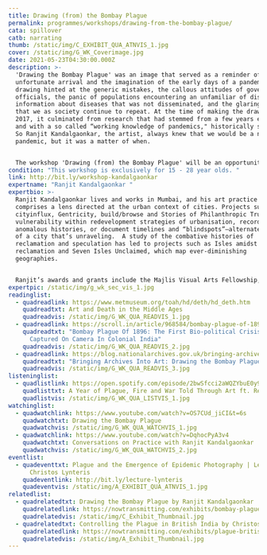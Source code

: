 ```yaml
---
title: Drawing (from) the Bombay Plague
permalink: programmes/workshops/drawing-from-the-bombay-plague/
cata: spillover
catb: narrating
thumb: /static/img/C_EXHIBIT_QUA_ATNVIS_1.jpg
cover: /static/img/G_WK_Coverimage.jpg
date: 2021-05-23T04:30:00.000Z
description: >-
  'Drawing the Bombay Plague' was an image that served as a reminder of the
  unfortunate arrival and the imagination of the early days of a pandemic. The
  drawing hinted at the generic mistakes, the callous attitudes of government
  officials, the panic of populations encountering an unfamiliar of diseases ,
  information about diseases that was not disseminated, and the glaring mistakes
  that we as society continue to repeat. At the time of making the drawing in
  2017, it culminated from research that had stemmed from a few years earlier,
  and with a so called “working knowledge of pandemics," historically speaking.
  So Ranjit Kandalgaonkar, the artist, always knew that we would be a new
  pandemic, but it was a matter of when.


  The workshop 'Drawing (from) the Bombay Plague' will be an opportunity to interrogate, discuss and enliven the comparison between a historical pandemic and the unique situation we find ourselves in of a pandemic that is currently unfolding.
condition: "This workshop is exclusively for 15 - 28 year olds. "
link: http://bit.ly/workshop-kandalgaonkar
expertname: "Ranjit Kandalgaonkar "
expertbio: >-
  Ranjit Kandalgaonkar lives and works in Mumbai, and his art practice primarily
  comprises a lens directed at the urban context of cities. Projects such as
  cityinflux, Gentricity, build/browse and Stories of Philanthropic Trusts map
  vulnerability within redevelopment strategies of urbanisation, record
  anomalous histories, or document timelines and “blindspots”—alternate markers
  of a city that’s unraveling.  A study of the combative histories of
  reclamation and speculation has led to projects such as Isles amidst
  reclamation and Seven Isles Unclaimed, which map ever-diminishing
  geographies. 


  Ranjit’s awards and grants include the Majlis Visual Arts Fellowship, the U.D.R.I Architectural Fellowship, the Leverhulme Artist Residency, the SAI Harvard University Artist Residency, and the Seed Funding Award-Wellcome Trust. 
expertpic: /static/img/g_wk_sec_vis_1.jpg
readinglist:
  - quadreadlink: https://www.metmuseum.org/toah/hd/deth/hd_deth.htm
    quadreadtxt: Art and Death in the Middle Ages
    quadreadvis: /static/img/G_WK_QUA_READVIS_1.jpg
  - quadreadlink: https://scroll.in/article/968584/bombay-plague-of-1896-the-first-bio-political-crisis-to-be-captured-on-camera-in-colonial-india
    quadreadtxt: "Bombay Plague Of 1896: The First Bio-political Crisis To Be
      Captured On Camera In Colonial India"
    quadreadvis: /static/img/G_WK_QUA_READVIS_2.jpg
  - quadreadlink: https://blog.nationalarchives.gov.uk/bringing-archives-art-drawing-bombay-plague/
    quadreadtxt: "Bringing Archives Into Art: Drawing the Bombay Plague"
    quadreadvis: /static/img/G_WK_QUA_READVIS_3.jpg
listeninglist:
  - quadlistlink: https://open.spotify.com/episode/2bwSfcci2aWQZYbuE0y9QK
    quadlisttxt: A Year of Plague, Fire and War Told Through Art ft. Rebecca Rideal
    quadlistvis: /static/img/G_WK_QUA_LISTVIS_1.jpg
watchinglist:
  - quadwatchlink: https://www.youtube.com/watch?v=OS7CUd_jiCI&t=6s
    quadwatchtxt: Drawing the Bombay Plague
    quadwatchvis: /static/img/G_WK_QUA_WATCHVIS_1.jpg
  - quadwatchlink: https://www.youtube.com/watch?v=DqhocPyA3v4
    quadwatchtxt: Conversations on Practice with Ranjit Kandalgaonkar
    quadwatchvis: /static/img/G_WK_QUA_WATCHVIS_2.jpg
eventlist:
  - quadeventtxt: Plague and the Emergence of Epidemic Photography | Lecture by
      Christos Lynteris
    quadeventlink: http://bit.ly/lecture-lynteris
    quadeventvis: /static/img/A_EXHIBIT_QUA_ATNVIS_1.jpg
relatedlist:
  - quadrelatedtxt: Drawing the Bombay Plague by Ranjit Kandalgaonkar
    quadrelatedlink: https://nowtransmitting.com/exhibits/bombay-plague/
    quadrelatedvis: /static/img/C_Exhibit_Thumbnail.jpg
  - quadrelatedtxt: Controlling the Plague in British India by Christos Lynteris
    quadrelatedlink: https://nowtransmitting.com/exhibits/plague-british-india/
    quadrelatedvis: /static/img/A_Exhibit_Thumbnail.jpg
---
```

